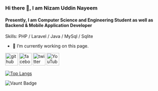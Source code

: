 ### Hi there 👋, I am Nizam Uddin Nayeem
#### Presently, I am Computer Science and Engineering Student as well as Backend  & Mobile Application Developer


Skills: PHP / Laravel / Java / MySql / Sqlite

- 🔭 I’m currently working on this page. 


[<img src='https://cdn.jsdelivr.net/npm/simple-icons@3.0.1/icons/github.svg' alt='github' height='40'>](https://github.com/nu_nayeem)  [<img src='https://cdn.jsdelivr.net/npm/simple-icons@3.0.1/icons/facebook.svg' alt='facebook' height='40'>](https://www.facebook.com/nu_nayeem)  [<img src='https://cdn.jsdelivr.net/npm/simple-icons@3.0.1/icons/twitter.svg' alt='twitter' height='40'>](https://twitter.com/nu_nayeem)  [<img src='https://cdn.jsdelivr.net/npm/simple-icons@3.0.1/icons/youtube.svg' alt='YouTube' height='40'>](https://www.youtube.com/channel/nu_nayeem)  

[![Top Langs](https://github-readme-stats.vercel.app/api/top-langs/?username=nu_nayeem)](https://github.com/anuraghazra/github-readme-stats)

![Vaunt Badge](https://api.vaunt.dev/v1/github/entities/nu_nayeem/contributions?format=svg&private=false)  

